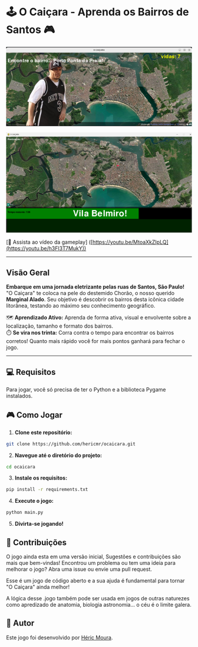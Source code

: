 # 🕹️ O Caiçara - Aprenda os Bairros de Santos 🎮

![O Caiçara 0.1 ](https://github.com/hericmr/ocaicara/blob/main/recursos/screenplay.png?raw=true)

![O Caiçara 0.2 ](https://github.com/hericmr/ocaicara/blob/main/recursos/tela.png?raw=true)

[🎥 Assista ao vídeo da gameplay]
([https://youtu.be/MtoaXkZIpLQ](https://youtu.be/h3Fl3T7MukY))

---

## Visão Geral

**Embarque em uma jornada eletrizante pelas ruas de Santos, São Paulo!** "O Caiçara" te coloca na pele do destemido Chorão, o nosso querido **Marginal Alado**. Seu objetivo é descobrir os bairros desta icônica cidade litorânea, testando ao máximo seu conhecimento geográfico.

🗺️ **Aprendizado Ativo:** Aprenda de forma ativa, visual e envolvente sobre a localização, tamanho e formato dos bairros.  
⏱️ **Se vira nos trinta:** Corra contra o tempo para encontrar os bairros corretos! Quanto mais rápido você for mais pontos ganhará para fechar o jogo.

---

## 💻 Requisitos

Para jogar, você só precisa de ter o Python e a biblioteca Pygame instalados.


## 🎮 Como Jogar

1. **Clone este repositório:**

```bash
git clone https://github.com/hericmr/ocaicara.git
```

2. **Navegue até o diretório do projeto:**

```bash
cd ocaicara
```

3. **Instale os requisitos:**

```bash
pip install -r requirements.txt
```

4. **Execute o jogo:**

```bash
python main.py
```

5. **Divirta-se jogando!**

## 🤝 Contribuições

O jogo ainda esta em uma versão inicial, Sugestões e contribuições são mais que bem-vindas! Encontrou um problema ou tem uma ideia para melhorar o jogo? Abra uma issue ou envie uma pull request. 

Esse é um jogo de código aberto e a sua ajuda é fundamental para tornar "O Caiçara" ainda melhor!

A lógica desse  .jogo também pode ser usada em jogos de outras naturezes como apredizado de anatomia, biologia astronomia... o céu é o limite galera.

## 👤 Autor

Este jogo foi desenvolvido por [Héric Moura](https://github.com/hericmr).

